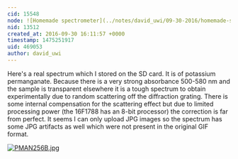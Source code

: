 ```yaml
---
cid: 15548
node: ![Homemade spectrometer](../notes/david_uwi/09-30-2016/homemade-spectrometer)
nid: 13512
created_at: 2016-09-30 16:11:57 +0000
timestamp: 1475251917
uid: 469053
author: david_uwi
---
```


Here's a real spectrum which I stored on the SD card. It is of potassium permanganate. Because there is a very strong absorbance 500-580 nm and the sample is transparent elsewhere it is a tough spectrum to obtain experimentally due to random scattering off the diffraction grating.
There is some internal compensation for the scattering effect but due to limited processing power (the 16F1788 has an 8-bit processor) the correction is far from perfect.
It seems I can only upload JPG images so the spectrum has some JPG artifacts as well which were not present in the original GIF format.

[![PMAN256B.jpg](//i.publiclab.org/system/images/photos/000/018/224/large/PMAN256B.jpg)](//i.publiclab.org/system/images/photos/000/018/224/original/PMAN256B.jpg)

